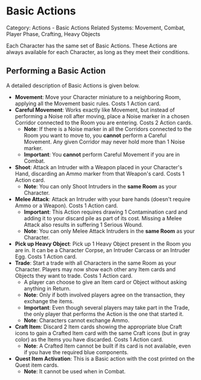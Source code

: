 # Basic Actions

Category: Actions - Basic Actions
Related Systems: Movement, Combat, Player Phase, Crafting, Heavy Objects

Each Character has the same set of Basic Actions. These Actions are always available for each Character, as long as they meet their conditions.

## Performing a Basic Action

A detailed description of Basic Actions is given below.

- **Movement**: Move your Character miniature to a neighboring Room, applying all the Movement basic rules. Costs 1 Action card.
- **Careful Movement**: Works exactly like Movement, but instead of performing a Noise roll after moving, place a Noise marker in a chosen Corridor connected
  to the Room you are entering. Costs 2 Action cards.
  - **Note**: If there is a Noise marker in all the Corridors connected to the Room you want to move to, you **cannot** perform a Careful Movement. Any given Corridor may never hold more than 1 Noise marker.
  - **Important**: You **cannot** perform Careful Movement if you are in Combat.
- **Shoot**: Attack an Intruder with a Weapon placed in your Character's Hand, discarding an Ammo marker from that Weapon's card. Costs 1 Action card.
  - **Note**: You can only Shoot Intruders in the **same Room** as your Character.
- **Melee Attack**: Attack an Intruder with your bare hands (doesn't require Ammo or a Weapon). Costs 1 Action card.
  - **Important**: This Action requires drawing 1 Contamination card and adding it to your discard pile as part of its cost. Missing a Melee Attack also results in suffering 1 Serious Wound.
  - **Note**: You can only Melee Attack Intruders in the **same Room** as your Character.
- **Pick up Heavy Object**: Pick up 1 Heavy Object present in the Room you are in. It can be a Character Corpse, an Intruder Carcass or an Intruder Egg. Costs 1 Action card.
- **Trade**: Start a trade with all Characters in the same Room as your Character. Players may now show each other any Item cards and Objects they want to trade. Costs 1 Action card.
  - A player can choose to give an Item card or Object without asking anything in Return.
  - **Note**: Only if both involved players agree on the transaction, they exchange the items.
  - **Important**: Even though several players may take part in the Trade, the only player that performs the Action is the one that started it.
  - **Note**: Characters cannot exchange Ammo.
- **Craft Item**: Discard 2 Item cards showing the appropriate blue Craft icons to gain a Crafted Item card with the same Craft icons (but in gray color) as the Items you have discarded. Costs 1 Action card.
  - **Note**: A Crafted Item cannot be built if its card is not available, even if you have the required blue components.
- **Quest Item Activation**: This is a Basic action with the cost printed on the Quest item cards.
  - **Note**: It cannot be used when in Combat.
